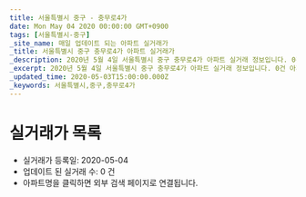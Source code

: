```yaml
---
title: 서울특별시 중구 - 충무로4가
date: Mon May 04 2020 00:00:00 GMT+0900
tags: [서울특별시-중구]
_site_name: 매일 업데이트 되는 아파트 실거래가
_title: 서울특별시 중구 충무로4가 아파트 실거래가
_description: 2020년 5월 4일 서울특별시 중구 충무로4가 아파트 실거래 정보입니다. 0건 아파트 정보가 있습니다.
_excerpt: 2020년 5월 4일 서울특별시 중구 충무로4가 아파트 실거래 정보입니다. 0건 아파트 정보가 있습니다.
_updated_time: 2020-05-03T15:00:00.000Z
_keywords: 서울특별시,중구,충무로4가
---
```






# 실거래가 목록
- 실거래가 등록일: 2020-05-04
- 업데이트 된 실거래 수: 0 건
- 아파트명을 클릭하면 외부 검색 페이지로 연결됩니다.




